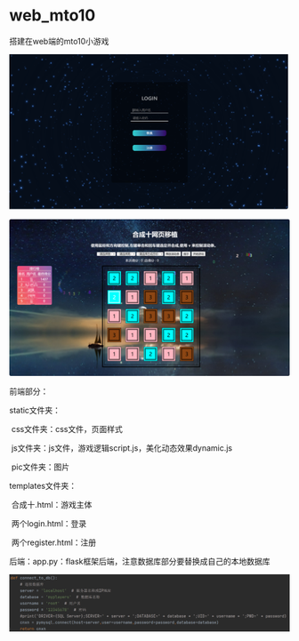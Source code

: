 # web_mto10


搭建在web端的mto10小游戏

![2](https://github.com/J-aso-n/web_mto10/blob/master/README_pic/2.png)

![image](https://github.com/J-aso-n/web_mto10/blob/master/README_pic/1.png)

前端部分：

static文件夹：

​		css文件夹：css文件，页面样式

​		js文件夹：js文件，游戏逻辑script.js，美化动态效果dynamic.js

​		pic文件夹：图片

templates文件夹：

​		合成十.html：游戏主体

​		两个login.html：登录

​		两个register.html：注册

后端：app.py：flask框架后端，注意数据库部分要替换成自己的本地数据库

![image-20240309120254111](https://github.com/J-aso-n/web_mto10/blob/master/README_pic/3.png)



​		
